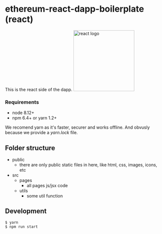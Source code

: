 # ethereum-react-dapp-boilerplate (react)
This is the react side of the dapp.
<img src="https://upload.wikimedia.org/wikipedia/commons/thumb/a/a7/React-icon.svg/1280px-React-icon.svg.png" alt="react logo" style="width:200px;"/>

### Requirements
* node 8.12+
* npm 6.4+ or yarn 1.2+

We recomend yarn as it's faster, securer and works offline. And obvusly because we provide a *yarn.lock* file.

## Folder structure

* public
    * there are only public static files in here, like html, css, images, icons, etc
* src
    * pages
        * all pages js/jsx code
    * utils
        * some util function

## Development
```
$ yarn
$ npm run start
```

